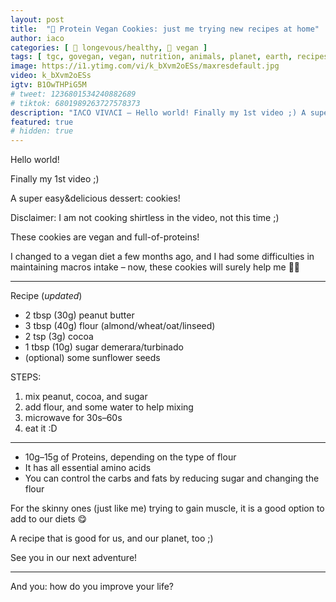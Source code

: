 ```yaml
---
layout: post
title:  "🍪 Protein Vegan Cookies: just me trying new recipes at home"
author: iaco
categories: [ 🧬 longevous/healthy, 🌱 vegan ]
tags: [ tgc, govegan, vegan, nutrition, animals, planet, earth, recipes, cookie ]
image: https://i1.ytimg.com/vi/k_bXvm2oESs/maxresdefault.jpg
video: k_bXvm2oESs
igtv: B1OwTHPiG5M
# tweet: 1236801534240882689
# tiktok: 6801989263727578373
description: "IΛCO VIVΛCI — Hello world! Finally my 1st video ;) A super easy&delicious dessert: cookies! Disclaimer: ..."
featured: true
# hidden: true
---
```


Hello world!

Finally my 1st video ;)

A super easy&delicious dessert: cookies!


Disclaimer: I am not cooking shirtless in the video, not this time ;)

These cookies are vegan and full-of-proteins!

I changed to a vegan diet a few months ago, and I had some difficulties in maintaining macros intake – now, these cookies will surely help me 💪😃

___

Recipe (*updated*)
+ 2 tbsp (30g) peanut butter
+ 3 tbsp (40g) flour (almond/wheat/oat/linseed)
+ 2 tsp (3g) cocoa
+ 1 tbsp (10g) sugar demerara/turbinado
+ (optional) some sunflower seeds

STEPS:
1. mix peanut, cocoa, and sugar
2. add flour, and some water to help mixing
3. microwave for 30s–60s
4. eat it :D

___

* 10g–15g of Proteins, depending on the type of flour
* It has all essential amino acids
* You can control the carbs and fats by reducing sugar and changing the flour

For the skinny ones (just like me) trying to gain muscle, it is a good option to add to our diets 😋

A recipe that is good for us, and our planet, too ;)

See you in our next adventure!

___

And you: how do you improve your life?
